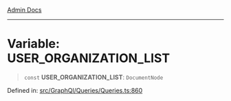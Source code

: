 [Admin Docs](/)

***

# Variable: USER\_ORGANIZATION\_LIST

> `const` **USER\_ORGANIZATION\_LIST**: `DocumentNode`

Defined in: [src/GraphQl/Queries/Queries.ts:860](https://github.com/PalisadoesFoundation/talawa-admin/blob/main/src/GraphQl/Queries/Queries.ts#L860)
